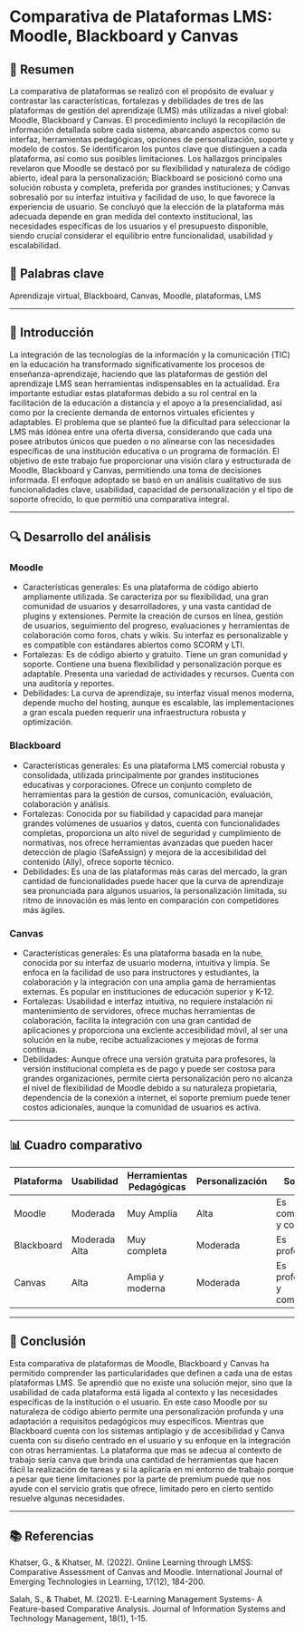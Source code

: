 # Comparativa de Plataformas LMS: Moodle, Blackboard y Canvas

## 📝 Resumen

La comparativa de plataformas se realizó con el propósito de evaluar y contrastar las características, fortalezas y debilidades de tres de las plataformas de gestión del aprendizaje (LMS) más utilizadas a nivel global: Moodle, Blackboard y Canvas. El procedimiento incluyó la recopilación de información detallada sobre cada sistema, abarcando aspectos como su interfaz, herramientas pedagógicas, opciones de personalización, soporte y modelo de costos. Se identificaron los puntos clave que distinguen a cada plataforma, así como sus posibles limitaciones. Los hallazgos principales revelaron que Moodle se destacó por su flexibilidad y naturaleza de código abierto, ideal para la personalización; Blackboard se posicionó como una solución robusta y completa, preferida por grandes instituciones; y Canvas sobresalió por su interfaz intuitiva y facilidad de uso, lo que favorece la experiencia de usuario. Se concluyó que la elección de la plataforma más adecuada depende en gran medida del contexto institucional, las necesidades específicas de los usuarios y el presupuesto disponible, siendo crucial considerar el equilibrio entre funcionalidad, usabilidad y escalabilidad.

## 🔑 Palabras clave
Aprendizaje virtual, Blackboard, Canvas, Moodle, plataformas, LMS

---

## 🎯 Introducción

La integración de las tecnologías de la información y la comunicación (TIC) en la educación ha transformado significativamente los procesos de enseñanza-aprendizaje, haciendo que las plataformas de gestión del aprendizaje LMS sean herramientas indispensables en la actualidad. Era importante estudiar estas plataformas debido a su rol central en la facilitación de la educación a distancia y el apoyo a la presencialidad, así como por la creciente demanda de entornos virtuales eficientes y adaptables. El problema que se planteó fue la dificultad para seleccionar la LMS más idónea entre una oferta diversa, considerando que cada una posee atributos únicos que pueden o no alinearse con las necesidades específicas de una institución educativa o un programa de formación. El objetivo de este trabajo fue proporcionar una visión clara y estructurada de Moodle, Blackboard y Canvas, permitiendo una toma de decisiones informada. El enfoque adoptado se basó en un análisis cualitativo de sus funcionalidades clave, usabilidad, capacidad de personalización y el tipo de soporte ofrecido, lo que permitió una comparativa integral.

---

## 🔍 Desarrollo del análisis

### Moodle
- Características generales: Es una plataforma de código abierto ampliamente utilizada. Se caracteriza por su flexibilidad, una gran comunidad de usuarios y desarrolladores, y una vasta cantidad de plugins y extensiones. Permite la creación de cursos en línea, gestión de usuarios, seguimiento del progreso, evaluaciones y herramientas de colaboración como foros, chats y wikis. Su interfaz es personalizable y es compatible con estándares abiertos como SCORM y LTI.
- Fortalezas: Es de código abierto y gratuito. Tiene un gran comunidad y soporte. Contiene una buena flexibilidad y personalización porque es adaptable. Presenta una variedad de actividades y recursos. Cuenta con una auditoría y reportes.
- Debilidades: La curva de aprendizaje, su interfaz visual menos moderna, depende mucho del hosting, aunque es escalable, las implementaciones a gran escala pueden requerir una infraestructura robusta y optimización.

### Blackboard
- Características generales: Es una plataforma LMS comercial robusta y consolidada, utilizada principalmente por grandes instituciones educativas y corporaciones. Ofrece un conjunto completo de herramientas para la gestión de cursos, comunicación, evaluación, colaboración y análisis.
- Fortalezas: Conocida por su fiabilidad y capacidad para manejar grandes volúmenes de usuarios y datos, cuenta con funcionalidades completas, proporciona un alto nivel de seguridad y cumplimiento de normativas, nos ofrece herramientas avanzadas que pueden hacer detección de plagio (SafeAssign) y mejora de la accesibilidad del contenido (Ally), ofrece soporte técnico.
- Debilidades: Es una de las plataformas más caras del mercado, la gran cantidad de funcionalidades puede hacer que la curva de aprendizaje sea pronunciada para algunos usuarios, la personalización limitada, su ritmo de innovación es más lento en comparación con competidores más ágiles.

### Canvas
- Características generales: Es una plataforma basada en la nube, conocida por su interfaz de usuario moderna, intuitiva y limpia. Se enfoca en la facilidad de uso para instructores y estudiantes, la colaboración y la integración con una amplia gama de herramientas externas. Es popular en instituciones de educación superior y K-12.
- Fortalezas: Usabilidad e interfaz intuitiva, no requiere instalación ni mantenimiento de servidores, ofrece muchas herramientas de colaboración, facilita la integración con una gran cantidad de aplicaciones y proporciona una exclente accesibilidad móvil, al ser una solución en la nube, recibe actualizaciones y mejoras de forma continua.
- Debilidades: Aunque ofrece una versión gratuita para profesores, la versión institucional completa es de pago y puede ser costosa para grandes organizaciones, permite cierta personalización pero no alcanza el nivel de flexibilidad de Moodle debido a su naturaleza propietaria, dependencia de la conexión a internet, el soporte premium puede tener costos adicionales, aunque la comunidad de usuarios es activa.

---

## 📊 Cuadro comparativo

| Plataforma | Usabilidad | Herramientas Pedagógicas | Personalización | Soporte |
|------------|------------|--------------------------|------------------|---------|
| Moodle     | Moderada   | Muy Amplia               | Alta             |    Es comunitario y comercial     |
| Blackboard | Moderada Alta| Muy completa           | Moderada         |     Es profesional    |
| Canvas     | Alta       | Amplia y moderna         | Moderada         |   Es profesional y comunitario      |

---

## 🧠 Conclusión

Esta comparativa de plataformas de Moodle, Blackboard y Canvas ha permitido comprender las particularidades que definen a cada una de estas plataformas LMS. Se aprendió que no existe una solución mejor, sino que la usabilidad de cada plataforma está ligada al contexto y las necesidades específicas de la institución o el usuario. En este caso Moodle por su naturaleza de código abierto permite una personalización profunda y una adaptación a requisitos pedagógicos muy específicos. Mientras que Blackboard cuenta con los sistemas antiplagio y de accesibilidad y Canva cuenta con su diseño centrado en el usuario y su enfoque en la integración con otras herramientas.
La plataforma que mas se adecua al contexto de trabajo sería canva que brinda una cantidad de herramientas que hacen fácil la realización de tareas y si la aplicaría en mi entorno de trabajo porque a pesar que tiene limitaciones por la parte de premium puede que nos ayude con el servicio gratis que ofrece, limitado pero en cierto sentido resuelve algunas necesidades.

---

## 📚 Referencias

Khatser, G., & Khatser, M. (2022). Online Learning through LMSS: Comparative Assessment of Canvas and Moodle. International Journal of Emerging Technologies in Learning, 17(12), 184-200.

Salah, S., & Thabet, M. (2021). E-Learning Management Systems- A Feature-based Comparative Analysis. Journal of Information Systems and Technology Management, 18(1), 1-15.
